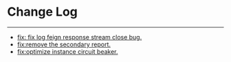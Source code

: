 # Change Log
---

- [fix: fix log feign response stream close bug.](https://github.com/Tencent/spring-cloud-tencent/pull/897)
- [fix:remove the secondary report.](https://github.com/Tencent/spring-cloud-tencent/pull/899)
- [fix:optimize instance circuit beaker.](https://github.com/Tencent/spring-cloud-tencent/pull/909)